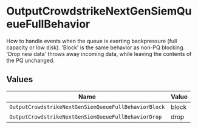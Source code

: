# OutputCrowdstrikeNextGenSiemQueueFullBehavior

How to handle events when the queue is exerting backpressure (full capacity or low disk). 'Block' is the same behavior as non-PQ blocking. 'Drop new data' throws away incoming data, while leaving the contents of the PQ unchanged.


## Values

| Name                                                 | Value                                                |
| ---------------------------------------------------- | ---------------------------------------------------- |
| `OutputCrowdstrikeNextGenSiemQueueFullBehaviorBlock` | block                                                |
| `OutputCrowdstrikeNextGenSiemQueueFullBehaviorDrop`  | drop                                                 |